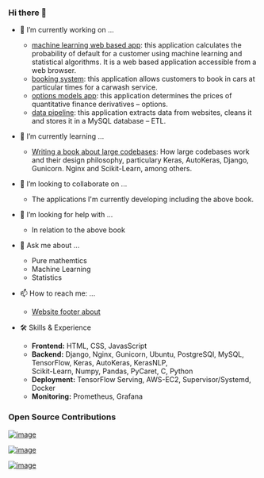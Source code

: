 ### Hi there 👋

- 🔭 I’m currently working on ...
  
    - [machine learning web based app](http://ec2-13-245-13-44.af-south-1.compute.amazonaws.com/): this application calculates the probability of default for a customer using machine learning and statistical algorithms. It is a web based application accessible from a web browser.
    - [booking system](http://13.245.13.44/carwash): this application allows customers to book in cars at particular times for a carwash service.
    - [options models app](https://humbulani.pythonanywhere.com/Dupire): this application determines the prices of quantitative finance derivatives – options.
    - [data pipeline](https://github.com/Humbulani1234/Apache-Airflow): this application extracts data from websites, cleans it and stores it in a MySQL database – ETL.
  
- 🌱 I’m currently learning ...
  
   - [ Writing a book about large codebases](http://13.245.13.44/pdfs/combined_total.pdf): How large codebases work and their design philosophy, particulary Keras, AutoKeras, Django, Gunicorn. Nginx and Scikit-Learn, among others.
  
- 👯 I’m looking to collaborate on ...
  
    - The applications I'm currently developing including the above book.
      
- 🤔 I’m looking for help with ...
  
    - In relation to the above book
      
- 💬 Ask me about ...
  
    - Pure mathemtics
    - Machine Learning
    - Statistics
      
- 📫 How to reach me: ...

    - [Website footer about](http://ec2-13-245-13-44.af-south-1.compute.amazonaws.com/)

- :hammer_and_wrench: Skills & Experience

  - <b>Frontend:</b> HTML, CSS, JavasScript
  - <b>Backend:</b> Django, Nginx, Gunicorn, Ubuntu, PostgreSQl,
                    MySQL, TensorFlow, Keras, AutoKeras, KerasNLP,                   
                    Scikit-Learn, Numpy, Pandas, PyCaret, C, Python    
  - <b>Deployment:</b> TensorFlow Serving, AWS-EC2, Supervisor/Systemd, Docker
  - <b>Monitoring:</b> Prometheus, Grafana

### Open Source Contributions

[![image](https://github.com/Humbulani1234/humbulani1234/assets/92155443/badfcf0d-9053-4ce8-92d7-23c1b89d714d)](https://github.com/huggingface/transformers/issues/29584) 

[![image](https://github.com/Humbulani1234/humbulani1234/assets/92155443/11ab0147-869e-4abd-b774-45267ad65f2e)](https://github.com/benoitc/gunicorn/issues/3163) 

[![image](https://github.com/Humbulani1234/humbulani1234/assets/92155443/f60712e2-f567-4d22-8305-ba4f93e40c82)](https://github.com/python/cpython/issues/115941)

